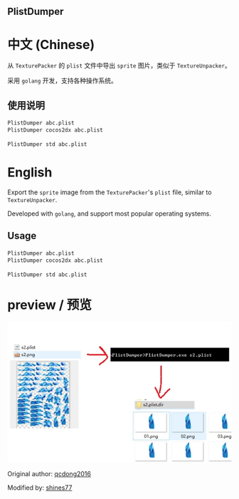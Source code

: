 
PlistDumper
--------------

# 中文 (Chinese)

从 `TexturePacker` 的 `plist` 文件中导出 `sprite` 图片，类似于 `TextureUnpacker`。

采用 `golang` 开发，支持各种操作系统。

## 使用说明

    PlistDumper abc.plist
    PlistDumper cocos2dx abc.plist

    PlistDumper std abc.plist

# English

Export the `sprite` image from the `TexturePacker`'s  `plist` file, similar to `TextureUnpacker`.

Developed with `golang`, and support most popular operating systems.

## Usage

    PlistDumper abc.plist
    PlistDumper cocos2dx abc.plist

    PlistDumper std abc.plist

# preview / 预览

![preview](./preview.jpg)

Original author: [qcdong2016](https://github.com/qcdong2016/PlistDumper)

Modified by: [shines77](https://github.com/shines77/PlistDumper)

